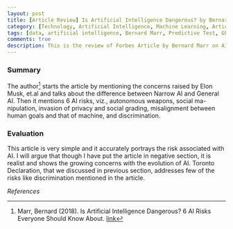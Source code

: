 ```yaml
---
layout: post
title: [Article Review] Is Artificial Intelligence Dangerous? by Bernard Marr
category: [Technology, Artificial Intelligence, Machine Learning, Article Review]
tags: [data, artificial intelligence, Bernard Marr, Predictive Test, GPT, Machine Learning, ML, ai, Forbes]
comments: true
description: This is the review of Forbes Article by Bernard Marr on AI.
---
```


### Summary

 The author[^1] starts the article by mentioning the concerns raised by Elon Musk, et.al and talks about the difference between Narrow AI and General AI. Then it mentions 6 AI risks, viz., autonomous weapons, social ma- nipulation, invasion of privacy and social grading, misalignment between human goals and that of machine, and discrimination.

### Evaluation 

This article is very simple and it accurately portrays the risk associated with AI. I will argue that though I have put the article in negative section, it is realist and shows the growing concerns with the evolution of AI. Toronto Declaration, that we discussed in previous section, addresses few of the risks like discrimination mentioned in the article.

*References*

[^1]:  Marr, Bernard (2018). Is Artificial Intelligence Dangerous? 6 AI Risks Everyone Should Know About. [link](https://www.forbes.com/sites/bernardmarr/2018/11/19/is-artificial-intelligence-dangerous-6-ai-risks-everyone-should-know-about/?sh=5132f2ed2404)





